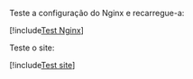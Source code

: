 ﻿Teste a configuração do Nginx e recarregue-a:

[!include[Test Nginx](../../../../../../../includes/linux/reload-nginx.md)]

Teste o site:

[!include[Test site](../../../../../../../includes/rest-pki/core/linux/test-site.md)]
